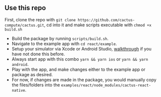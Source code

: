 ## Use this repo

First, clone the repo with `git clone https://github.com/cactus-compute/cactus.git`, cd into it and make scripts executable with `chmod +x build.sh`

- Build the package by running `scripts/build.sh`.
- Navigate to the example app with `cd react/example`.
- Setup your simulator via Xcode or Android Studio, [walkthrough](https://medium.com/@daspinola/setting-up-android-and-ios-emulators-22d82494deda) if you have not done this before.
- Always start app with this combo `yarn && yarn ios` or `yarn && yarn android`.
- Play with the app, and make changes either to the example app or package as desired.
- For now, if changes are made in the package, you would manually copy the files/folders into the `examples/react/node_modules/cactus-react-native`.